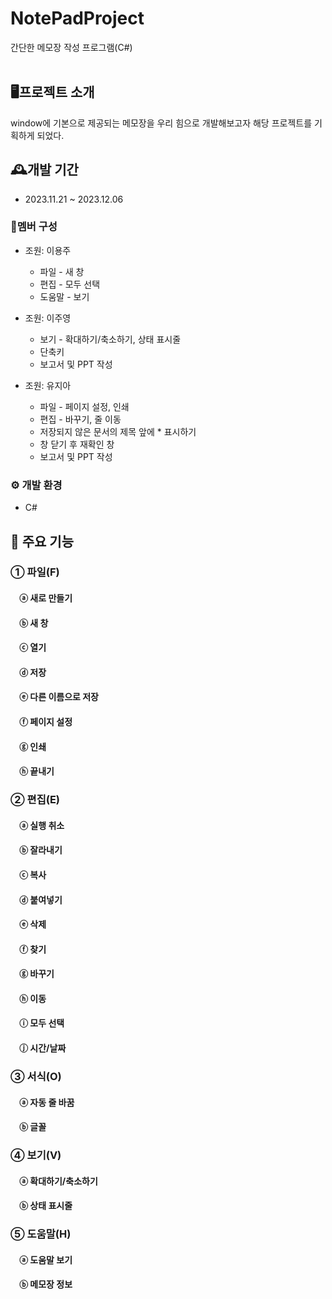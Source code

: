 # NotePadProject
간단한 메모장 작성 프로그램(C#)
<br>
<br>

## 🖥프로젝트 소개
window에 기본으로 제공되는 메모장을 우리 힘으로 개발해보고자 해당 프로젝트를 기획하게 되었다.


## 🕰개발 기간
- 2023.11.21 ~ 2023.12.06


### 👤멤버 구성
- 조원: 이용주
  - 파일 - 새 창
  - 편집 - 모두 선택
  - 도움말 - 보기
    
- 조원: 이주영
  - 보기 - 확대하기/축소하기, 상태 표시줄
  - 단축키
  - 보고서 및 PPT 작성
    
- 조원: 유지아
  - 파일 - 페이지 설정, 인쇄 
  - 편집 - 바꾸기, 줄 이동
  - 저장되지 않은 문서의 제목 앞에 * 표시하기
  - 창 닫기 후 재확인 창
  - 보고서 및 PPT 작성


### ⚙ 개발 환경
- C#


## 📌 주요 기능
### ① 파일(F)
####  ⓐ 새로 만들기
####  ⓑ 새 창
####  ⓒ 열기
####  ⓓ 저장
####  ⓔ 다른 이름으로 저장
####  ⓕ 페이지 설정
####  ⓖ 인쇄
####  ⓗ 끝내기

### ② 편집(E)
####  ⓐ 실행 취소
####  ⓑ 잘라내기
####  ⓒ 복사
####  ⓓ 붙여넣기
####  ⓔ 삭제
####  ⓕ 찾기
####  ⓖ 바꾸기
####  ⓗ 이동
####  ⓘ 모두 선택
####  ⓙ 시간/날짜

### ③ 서식(O)
####  ⓐ 자동 줄 바꿈
####  ⓑ 글꼴

### ④ 보기(V)
####  ⓐ 확대하기/축소하기
####  ⓑ 상태 표시줄
### ⑤ 도움말(H)
####  ⓐ 도움말 보기
####  ⓑ 메모장 정보
